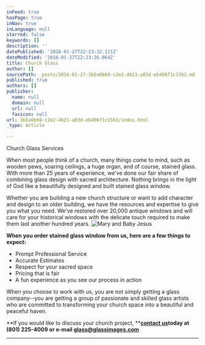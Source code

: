 ```yaml
---
inFeed: true
hasPage: true
inNav: true
inLanguage: null
starred: false
keywords: []
description: ''
datePublished: '2016-01-27T22:23:32.111Z'
dateModified: '2016-01-27T22:23:26.064Z'
title: Church Glass
author: []
sourcePath: _posts/2016-01-27-3b5a6b60-c2e2-4621-a03d-eb406f1c1563.md
published: true
authors: []
publisher:
  name: null
  domain: null
  url: null
  favicon: null
url: 3b5a6b60-c2e2-4621-a03d-eb406f1c1563/index.html
_type: Article

---
```

Church Glass Services

When most people think of a church, many things come to
mind, such as wooden pews, soaring ceilings, a huge organ, and of course,
stained glass. With more than 25 years of experience, we've done our fair share
of combining glass design with sacred architecture. Nothing brings in the light
of God like a beautifully designed and built stained glass window.

Whether you are building a new church structure or want to
add character and design to an older building, we have the resources and
expertise to give you what you need. We've restored over 20,000 antique windows
and will care for your historical windows with the delicate touch required to
make them last another hundred years. ![Mary and Baby Jesus ](https://s3-us-west-2.amazonaws.com/the-grid-img/p/f487b93f6e3be27e89f5a861e18359e2b69f7be3.jpg)

**When you order stained glass window from us, here are a
few things to expect:**

* Prompt
Professional Service
* Accurate
Estimates
* Respect
for your sacred space
* Pricing
that is fair
* A fun
experience as you see our process in action

When you choose to work with us, you are not simply getting
a glass company--you are getting a group of passionate and skilled glass artists
who are committed to transforming your church space into a beautiful and
peaceful haven.

**If you would like to discuss your church project, **[**contact us**][0]**today at (801) 225-4009 or e-mail [glass@glassimages.com][1]**

****

[0]: http://www.glassimages.org/contact-us.aspx
[1]: glass@glassimages.com